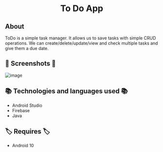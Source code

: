 <h1 align = "center" >To Do App</h1>

## About ##
ToDo is a simple task manager. It allows us to save tasks with simple CRUD operations. We can create/delete/update/view and check multiple tasks and give them a due date.

## :camera_flash: Screenshots :camera_flash: ##
![image](https://user-images.githubusercontent.com/78959562/194781659-e272941d-f8ad-4965-8772-f38883dd3c8d.png)

## :books: Technologies and languages used :books: ##
* Android Studio
* Firebase
* Java

## :label: Requires :label: ##
* Android 10